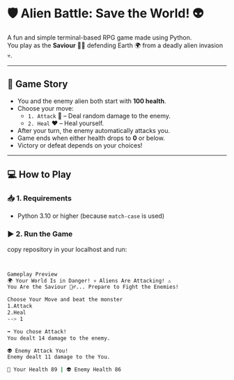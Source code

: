 # 🛡️ Alien Battle: Save the World! 👽

A fun and simple terminal-based RPG game made using Python.  
You play as the **Saviour** 🦸‍♂️ defending Earth 🌍 from a deadly alien invasion 💀.

---

## 🌟 Game Story


- You and the enemy alien both start with **100 health**.
- Choose your move:
  - `1. Attack` 🔫 – Deal random damage to the enemy.
  - `2. Heal` ❤️ – Heal yourself.
- After your turn, the enemy automatically attacks you.
- Game ends when either health drops to **0** or below.
- Victory or defeat depends on your choices!

---

## 💻 How to Play

### 📥 1. Requirements
- Python 3.10 or higher (because `match-case` is used)

### ▶️ 2. Run the Game

copy repository in your localhost and run:

```bash


Gameplay Preview
🌍 Your World Is in Danger! 💀 Aliens Are Attacking! ⚠️
You Are the Saviour 🦸‍♂️... Prepare to Fight the Enemies!

Choose Your Move and beat the monster
1.Attack
2.Heal
--> 1

➡️ You chose Attack!
You dealt 14 damage to the enemy.

👽 Enemy Attack You!
Enemy dealt 11 damage to the You.

🦸 Your Health 89 | 👽 Enemy Health 86
